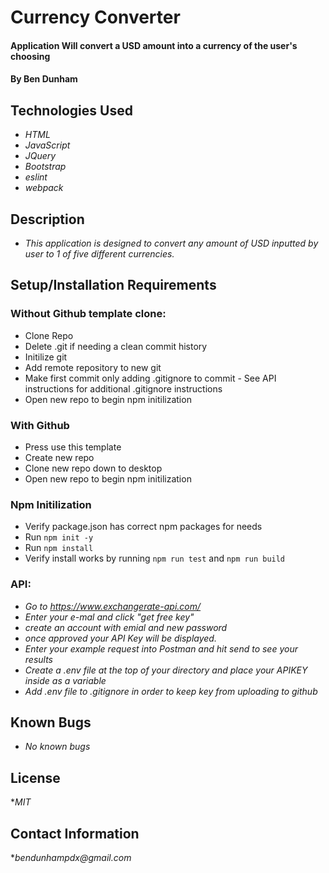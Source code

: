 # Currency Converter

#### Application Will convert a USD amount into a currency of the user's choosing

#### By Ben Dunham

## Technologies Used

* _HTML_
* _JavaScript_
* _JQuery_
* _Bootstrap_
* _eslint_
* _webpack_

## Description
* _This application is designed to convert any amount of USD inputted by user to 1 of five different currencies._

## Setup/Installation Requirements


### Without Github template clone:
* Clone Repo
* Delete .git if needing a clean commit history
* Initilize git
* Add remote repository to new git
* Make first commit only adding .gitignore to commit - See API instructions for additional .gitignore instructions  
* Open new repo to begin npm initilization

### With Github
* Press use this template
* Create new repo
* Clone new repo down to desktop
* Open new repo to begin npm initilization

### Npm Initilization
* Verify package.json has correct npm packages for needs
* Run ```npm init -y```
* Run ```npm install```
* Verify install works by running ```npm run test``` and ```npm run build```

### API:
* _Go to https://www.exchangerate-api.com/_
* _Enter your e-mal and click "get free key"_
* _create an account with emial and new password_
* _once approved your API Key will be displayed._
* _Enter your example request into Postman and hit send to see your results_
* _Create a .env file at the top of your directory and place your APIKEY inside as a variable_
* _Add .env file to .gitignore in order to keep key from uploading to github_

## Known Bugs

* _No known bugs_


## License
*_MIT_

## Contact Information

*_bendunhampdx@gmail.com_
